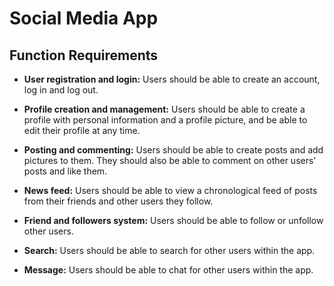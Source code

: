 # Social Media App

## Function Requirements

- **User registration and login:** Users should be able to create an account, log in and log out.
    
- **Profile creation and management:** Users should be able to create a profile with personal information and a profile picture, and be able to edit their profile at any time.
- **Posting and commenting:** Users should be able to create posts and add pictures to them. They should also be able to comment on other users' posts and like them.
- **News feed:** Users should be able to view a chronological feed of posts from their friends and other users they follow.
- **Friend and followers system:** Users should be able to follow or unfollow other users.
- **Search:** Users should be able to search for other users within the app.
- **Message:** Users should be able to chat for other users within the app.
